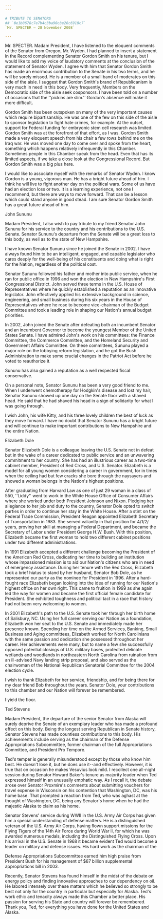 ```yaml
---
---

# TRIBUTE TO SENATORS
## `0e1b0678c7e7b4c3ba90cbe26c6918c7`
`Mr. SPECTER — 20 November 2008`

---
```



Mr. SPECTER. Madam President, I have listened to the eloquent 
comments of the Senator from Oregon, Mr. Wyden. I had planned to insert 
a statement in the Record complementing Senator Gordon Smith on his 
tenure, but I would like to add my voice of laudatory comments at the 
conclusion of the statement of Senator Wyden. I agree with him that 
Senator Gordon Smith has made an enormous contribution to the Senate in 
his two terms, and he will be sorely missed. He is a member of a small 
band of moderates on this side of the aisle. I suggest that Gordon 
Smith's brand of Republicanism is very much in need in this body. Very 
frequently, Members on the Democratic side of the aisle seek 
cosponsors. I have been told on a number of occasions that the 
''pickins are slim.'' Gordon's absence will make it more difficult.



Gordon Smith has been outspoken on many of the very important causes 
which require bipartisanship. He was one of the few on this side of the 
aisle to sponsor legislation to fight hate crimes, for example. At the 
outset, support for Federal funding for embryonic stem cell research 
was limited. Gordon Smith was at the forefront of that effort, as I 
was. Gordon Smith made a very eloquent speech from his chair a few rows 
behind me on the Iraq war. He was moved one day to come over and spoke 
from the heart, something which happens relatively infrequently in this 
Chamber. Sometimes people in this Chamber speak from the head. Even 
that has its limited aspects, if we take a close look at the 
Congressional Record. But Gordon Smith was a big plus here.

I would like to associate myself with the remarks of Senator Wyden. I 
know Gordon is a young, vigorous man. He has a bright future ahead of 
him. I think he will live to fight another day on the political wars. 
Some of us have had an election loss or two. It is a learning 
experience, not one I recommend, but there are ways to move forward. 
That can be a lesson which could stand anyone in good stead. I am sure 
Senator Gordon Smith has a great future ahead of him.

















John Sununu


Madam President, I also wish to pay tribute to my friend Senator John 
Sununu for his service to the country and his contributions to the U.S. 
Senate. Senator Sununu's departure from the Senate will be a great loss 
to this body, as well as to the state of New Hampshire.

I have known Senator Sununu since he joined the Senate in 2002. I 
have always found him to be an intelligent, engaged, and capable 
legislator who cares deeply for the well-being of his constituents and 
doing what is right for the Nation, regardless of the political cost.

Senator Sununu followed his father and mother into public service, 
when he ran for public office in 1996 and won the election in New 
Hampshire's First Congressional District. John served three terms in 
the U.S. House of Representatives where he quickly established a 
reputation as an innovative legislator. John effectively applied his 
extensive background in science, engineering, and small business during 
his six years in the House of Representatives where he rose to become 
vice-chairman of the Budget Committee and took a leading role in 
shaping our Nation's annual budget priorities.

In 2002, John joined the Senate after defeating both an incumbent 
Senator and an incumbent Governor to become the youngest Member of the 
United States Senate. I have admired John's work on his committees: the 
Finance Committee, the Commerce Committee, and the Homeland Security 
and Government Affairs Committee. On these committees, Sununu played a 
major role on the lobbying reform legislation, and he got the Bush 
Administration to make some crucial changes in the Patriot Act before 
he voted to reauthorize it.

Sununu has also gained a reputation as a well respected fiscal 
conservative.

On a personal note, Senator Sununu has been a very good friend to me. 
When I underwent chemotherapy for Hodgkin's disease and lost my hair, 
Senator Sununu showed up one day on the Senate floor with a shaved 
head. He said that he had shaved his head in a sign of solidarity for 
what I was going through.

I wish John, his wife Kitty, and his three lovely children the best 
of luck as they move forward. I have no doubt that Senator Sununu has a 
bright future and will continue to make important contributions to New 
Hampshire and the entire Nation.
















 Elizabeth Dole


Senator Elizabeth Dole is a colleague leaving the U.S. Senate not in 
defeat but in the wake of a career dedicated to public service and an 
unwavering commitment to her country. She has had an illustrious career 
as a two-time cabinet member, President of Red Cross, and U.S. Senator. 
Elizabeth is a model for all young women considering a career in 
government, for in times when the ceiling had but few cracks she bore 
through the naysayers and showed a woman belongs in the Nation's 
highest positions.

After graduating from Harvard Law as one of just 29 woman in a class 
of 550, ''Liddy'' went to work in the White House Office of Consumer 
Affairs where she worked under both President Johnson and Nixon. 
Pledging her allegiance to her job and duty to the country, Senator 
Dole opted to switch parties in order to continue her stay in the White 
House. After a stint on the Federal Trade Commission, President Reagan 
appointed Elizabeth Secretary of Transportation in 1983. She served 
valiantly in that position for 4/1/2/ years, proving her skill at 
managing a Federal Department, and became the Secretary of Labor under 
President George H.W. Bush. With this position, Elizabeth became the 
first woman to hold two different cabinet positions under two different 
administrations.

In 1991 Elizabeth accepted a different challenge becoming the 
President of the American Red Cross, dedicating her time to building an 
institution whose impassioned mission is to aid our Nation's citizens 
who are in need of emergency assistance. During her tenure with the Red 
Cross, Elizabeth took a brief hiatus to stand by her husband, Senator 
Bob Dole, as he represented our party as the nominee for President in 
1996. After a hard-fought race Elizabeth began looking into the idea of 
running for our Nation's highest office on her own right. This came to 
fruition in 1999 as she again led the way for women and became the 
first official female candidate for President. She exhibited toughness 
and political tact in a race that history had not been very welcoming 
to women.

In 2001 Elizabeth's path to the U.S. Senate took her through her 
birth home of Salisbury, NC. Using her full career serving our Nation 
as a foundation, Elizabeth won her seat to the U.S. Senate and 
immediately made her presence known. Spending her time on the Armed 
Services, Banking, Small Business and Aging committees, Elizabeth 
worked for North Carolinians with the same passion and dedication she 
possessed throughout her career. Her achievements were many, but to 
name a few she successfully opposed potential closings of U.S. military 
bases, protected delicate wetlands and woodlands in northeastern North 
Carolina from ruination from an ill-advised Navy landing strip 
proposal, and also served as the chairwoman of the National Republican 
Senatorial Committee for the 2004 election cycle.

I wish to thank Elizabeth for her service, friendship, and for being 
there for my dear friend Bob throughout the years. Senator Dole, your 
contributions to this chamber and our Nation will forever be 
remembered.

I yield the floor.

















Ted Stevens


Madam President, the departure of the senior Senator from Alaska will 
surely deprive the Senate of an exemplary leader who has made a 
profound effect on this body. Being the longest serving Republican in 
Senate history, Senator Stevens has made countless contributions to 
this body. His achievements include serving as the chairman of the 
Defense Appropriations Subcommittee, former chairman of the full 
Appropriations Committee, and President Pro Tempore.

Ted's temper is generally misunderstood except by those who know him 
best. He doesn't lose it, but he does use it--and effectively. However, 
it is true that on occasion he makes Vesuvius look mild. I recollect 
one all-night session during Senator Howard Baker's tenure as majority 
leader when Ted expressed himself in an unusually emphatic way. As I 
recall it, the debate arose over Senator Proxmire's comments about 
submitting vouchers for travel expense in Wisconsin on his contention 
that Washington, DC, was his home base. That prompted a reaction from 
Ted, who was aghast at the thought of Washington, DC, being any 
Senator's home when he had the majestic Alaska to claim as his home.

Senator Stevens' service during WWII in the U.S. Army Air Corps has 
given him a special understanding of defense matters. He is a 
distinguished veteran of the U.S. Army Air Corps, having flown support 
missions for the Flying Tigers of the 14th Air Force during World War 
II, for which he was awarded numerous medals, including the 
Distinguished Flying Cross. Upon his arrival in the U.S. Senate in 1968 
it became evident Ted would become a leader on military and defense 
issues. His hard work as the chairman of the


Defense Appropriations Subcommittee earned him high praise from 
President Bush for his management of $87 billion supplemental 
appropriations bill in 2003.

Recently, Senator Stevens has found himself in the midst of the 
debate on energy policy and finding innovative approaches to our 
dependency on oil. He labored intensely over these matters which he 
believed so strongly to be best not only for the country in particular 
but especially for Alaska. Ted's work ethic and tenacity always made 
this Chamber a better place. His passion for serving his State and 
country will forever be remembered. Thank you, Ted, for everything you 
have done for the United States and Alaska.
